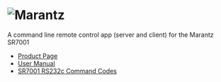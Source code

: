 ![Marantz](http://us.marantz.com/assets/images/products/S_no-image.png)
===============================================================================

A command line remote control app (server and client) for the Marantz SR7001

* [Product Page](http://us.marantz.com/us/Products/Pages/ProductDetails.aspx?Catid=AVReceivers&SubCatId=0&ProductId=SR7001)
* [User Manual](http://us.marantz.com/DocumentMaster/US/DFU_SR7001_SR8001_final_eng.pdf)
* [SR7001 RS232c Command Codes](http://us.marantz.com/DocumentMaster/US/SR7001_RS232_Control_Spec_MAI_V100.pdf)
